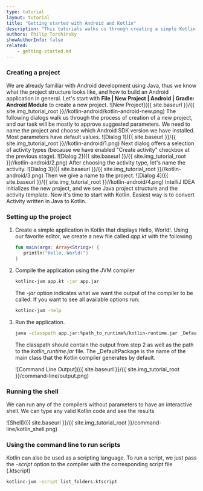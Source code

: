 ```yaml
---
type: tutorial
layout: tutorial
title: "Getting started with Android and Kotlin"
description: "This tutorials walks us through creating a simple Kotlin application for Android using IntelliJ IDEA."
authors: Philip Torchinsky
showAuthorInfo: false
related:
    - getting-started.md
---
```

### Creating a project
We are already familiar with Android development using Java, thus we know what the project structure looks like, and how to build an Android application in general. 
Let's start with **File | New Project | Android | Gradle: Android Module** to create a new project.
![New Project]({{ site.baseurl }}/{{ site.img_tutorial_root }}//kotlin-android/kotlin-android-new.png)
The following dialogs walk us through the process of creation of a new project, and our task will be mostly to approve suggested parameters. We need to name the project and choose which Android SDK version we have installed. Most parameters have default values.
![Dialog 1]({{ site.baseurl }}/{{ site.img_tutorial_root }}//kotlin-android/1.png)
Next dialog offers a selection of activity types (because we have enabled "Create activity" checkbox at the previous stage).
![Dialog 2]({{ site.baseurl }}/{{ site.img_tutorial_root }}//kotlin-android/2.png)
After choosing the activity type, let's name the activity.
![Dialog 3]({{ site.baseurl }}/{{ site.img_tutorial_root }}//kotlin-android/3.png)
Then we give a name to the project.
![Dialog 4]({{ site.baseurl }}/{{ site.img_tutorial_root }}//kotlin-android/4.png)
IntelliJ IDEA initializes the new project, and we see Java project structure and the activity template. Now it's time to start with Kotlin. Easiest way is to convert Activity written in Java to Kotlin.

### Setting up the project

1. Create a simple application in Kotlin that displays Hello, World!. Using our favorite editor, we create a new file called *app.kt* with the following

   ``` kotlin
   fun main(args: Array<String>) {
      println("Hello, World!")
   }
   ```

2. Compile the application using the JVM compiler

   ``` sh
   kotlinc-jvm app.kt -jar app.jar
   ```

   The *-jar* option indicates what we want the output of the compiler to be called.
   If you want to see all available options run:

   ``` sh
   kotlinc-jvm -help
   ```

3. Run the application.

   ``` sh
   java -classpath app.jar:%path_to_runtime%/kotlin-runtime.jar _DefaultPackage
   ```

   The classpath should contain the output from step 2 as well as the path to the *kotlin_runtime.jar* file. The _DefaultPackage is the name of the main class that
   the Kotlin compiler generates by default.

   ![Command Line Output]({{ site.baseurl }}/{{ site.img_tutorial_root }}/command-line/output.png)


### Running the shell

We can run any of the compilers without parameters to have an interactive shell. We can type any valid Kotlin code and see the results

![Shell]({{ site.baseurl }}/{{ site.img_tutorial_root }}/command-line/kotlin_shell.png)

### Using the command line to run scripts

Kotlin can also be used as a scripting language. To run a script, we just pass the *-script* option to the compiler with the corresponding script file (.ktscript)

   ``` sh
   kotlinc-jvm -script list_folders.ktscript
   ```


